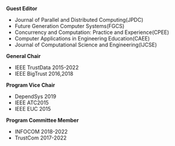 **Guest Editor**

- Journal of Parallel and Distributed Computing(JPDC)
- Future Generation Computer Systems(FGCS)
- Concurrency and Computation: Practice and Experience(CPEE)
- Computer Applications in Engineering Education(CAEE)
- Journal of Computational Science and Engineering(IJCSE)

**General Chair**

- IEEE TrustData 2015-2022
- IEEE BigTrust 2016,2018

**Program Vice Chair**

- DependSys 2019
- IEEE ATC2015
- IEEE EUC 2015

**Program Committee Member**

- INFOCOM 2018-2022
- TrustCom 2017-2022
